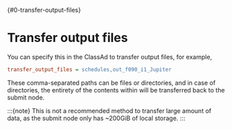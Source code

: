 {#0-transfer-output-files}
# Transfer output files

You can specify this in the ClassAd to transfer output files, for example,

```ini
transfer_output_files = schedules,out_f090_i1_Jupiter
```

These comma-separated paths can be files or directories, and in case of directories, the entirety of the contents within will be transferred back to the submit node.

:::{note}
This is not a recommended method to transfer large amount of data, as the submit node only has ~200GiB of local storage.
:::
